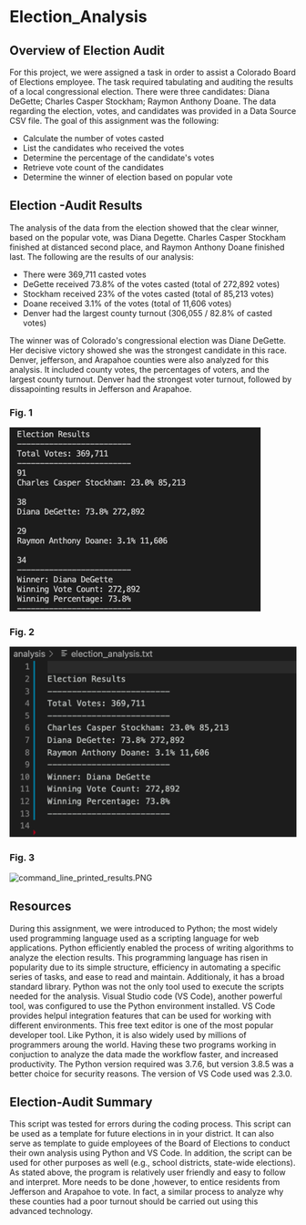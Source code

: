 # Election_Analysis

## Overview of Election Audit

For this project, we were assigned a task in order to assist a Colorado Board of Elections employee. The task required tabulating and auditing the results of a local congressional election. There were three candidates: Diana DeGette; Charles Casper Stockham; Raymon Anthony Doane. The data regarding the election, votes, and candidates was provided in a Data Source CSV file. The goal of this assignment was the following:

- Calculate the number of votes casted
- List the candidates who received the votes
- Determine the percentage of the candidate's votes
- Retrieve vote count of the candidates
- Determine the winner of election based on popular vote

## Election -Audit Results

The analysis of the data from the election showed that the clear winner, based on the popular vote, was Diana Degette. Charles Casper Stockham finished at distanced second place, and Raymon Anthony Doane finished last. The following are the results of our analysis:

- There were 369,711 casted votes
- DeGette received 73.8% of the votes casted (total of 272,892 votes)
- Stockham received 23% of the votes casted (total of 85,213 votes)
- Doane received 3.1% of the votes (total of 11,606 votes)
- Denver had the largest county turnout (306,055 / 82.8% of casted votes)

The winner was of Colorado's congressional election was Diane DeGette. Her decisive victory showed she was the strongest candidate in this race. Denver, jefferson, and Arapahoe counties were also analyzed for this analysis. It included county votes, the percentages of voters, and the largest county turnout. Denver had the strongest voter turnout, followed by dissapointing results in Jefferson and Arapahoe. 
 
### Fig. 1
![winner_results.PNG](Resources/winner_results.png)

 ### Fig. 2
 ![election_results.PNG](Resources/election_results.png)

 ### Fig. 3
 ![command_line_printed_results.PNG](Resources/command_line_printed_results)


## Resources

During this assignment, we were introduced to Python; the most widely used programming language used as a scripting language for web applications. Python efficiently enabled the process of writing algorithms to analyze the election results. This programming language has risen in popularity due to its simple structure, efficiency in automating a specific series of tasks, and ease to read and maintain. Additionaly, it has a broad standard library. Python was not the only tool used to execute the scripts needed for the analysis. Visual Studio code (VS Code), another powerful tool, was configured to use the Python environment installed. VS Code provides helpul integration features that can be used for working with different environments. 
This free text editor is one of the most popular developer tool. Like Python, it is also widely used by millions of programmers aroung the world. Having these two programs working in conjuction to analyze the data made the workflow faster, and increased productivity. The Python version required was 3.7.6, but version 3.8.5 was a better choice for security reasons. The version of VS Code used was 2.3.0. 

## Election-Audit Summary

This script was tested for errors during the coding process. This script can be used as a template for future elections in in your district. It can also serve as template to guide employees of the Board of Elections to conduct their own analysis using Python and VS Code. In addition, the script can be used for other purposes as well (e.g., school districts, state-wide elections). As stated above, the program is relatively user friendly and easy to follow and interpret. More needs to be done ,however, to entice residents from Jefferson and Arapahoe to vote. In fact, a similar process to analyze why these counties had a poor turnout should be carried out using this advanced technology. 




